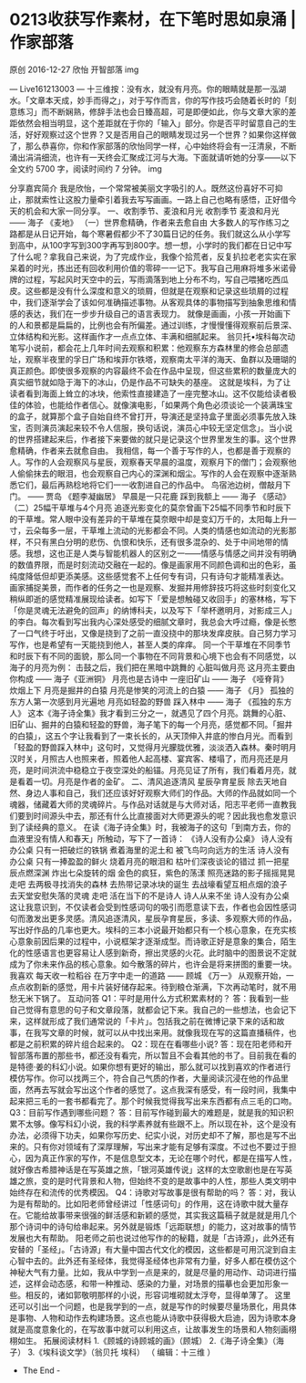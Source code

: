 # 0213收获写作素材，在下笔时思如泉涌 | 作家部落

原创 2016-12-27 欣怡 开智部落
img

— Live161213003 —
十三维按：没有水，就没有月亮。你的眼睛就是那一泓湖水。「文章本天成，妙手而得之」，对于写作而言，你的写作技巧会随着长时的「刻意练习」而不断娴熟，修辞手法也会日臻高超，可是即便如此，你与文章大家的差距依然会相当明显，这个差距就在于你的「输入」部分。你是否平时留意自己的生活，好好观察过这个世界？又是否用自己的眼睛发现过另一个世界？如果你这样做了，那么恭喜你，你和作家部落的欣怡同学一样，心中始终将会有一汪清泉，不断涌出涓涓细流，也许有一天终会汇聚成江河与大海。下面就请听她的分享——以下全文约 5700 字，阅读时间约 7 分钟。
img

分享嘉宾简介
我是欣怡，一个常常被美丽文字吸引的人。既然这份喜好不可抑止，那就索性让这股力量牵引着我去写写画画。一路上自己也略有感悟，正好借今天的机会和大家一同分享。
一、收割季节、麦浪和月光
收割季节 麦浪和月光 —— 海子 《麦地》
（一）世界愈精确，作者来去愈自由
大多数人的写作练习之路都是从日记开始，每个寒暑假都少不了30篇日记的任务。我们就这么从小学写到高中，从100字写到300字再写到800字。想一想，小学时的我们都在日记中写了什么呢？拿我自己来说，为了完成作业，我像个拾荒者，反复扒拉老老实实在家呆着的时光，拣出还有回收利用价值的零碎一一记下。我写自己用麻将堆多米诺骨牌的过程，写起风时天空中的云，写雨滴落到地上分布不均，写自己喂猪吃西瓜皮。这些都是没有什么深度和意义的琐屑，但就是在观察和记录这些琐屑的过程中，我们逐渐学会了该如何准确描述事物。从客观具体的事物描写到抽象思维和情感的表达，我们在一步步升级自己的语言表现力。
就像是画画，小孩一开始画下的人和景都是扁扁的，比例也会有所偏差。通过训练，才慢慢懂得观察前后景深、立体结构和光影。这样画作才一点点立体、丰满和细腻起来。
翁贝托•埃科每次动笔写小说前，都会花上几年时间去观察和积累：他观察东方森林里的修会总部遗址，观察半夜里的孚日广场和埃菲尔铁塔，观察南太平洋的海天、鱼群以及珊瑚的真正颜色。即使很多观察的内容最终不会在作品中呈现，但这些累积的数量庞大的真实细节就如隐于海下的冰山，仍是作品不可缺失的基座。
这就是埃科，为了让读者看到海面上耸立的冰块，他索性直接建造了一座完整冰山。这不仅能给读者极佳的体验，也能给作者信心。就像演电影，「如果两个角色必须谈论一个装满珠宝的盒子，就算那个盒子自始自终不曾打开，导演还是坚持盒子里面必须事先放入珠宝，否则演员演起来较不令人信服，换句话说，演员心中较无坚定信念」。当小说的世界搭建起来后，作者接下来要做的就只是记录这个世界里发生的事。这个世界愈精确，作者来去就愈自由。
我相信，每一个善于写作的人，也都是善于观察的人。写作的人会观察风与星辰，观察春天早晨的温度，观察月下的僧门；会观察他人偷偷抹去的眼泪，也会观察自己内心的深渊和烟尘。写作的人会在观察中逐渐熟悉它们，最后再熟稔地将它们一一收割进自己的作品中。
鸟宿池边树，僧敲月下门。 —— 贾岛 《题李凝幽居》
早晨是一只花鹿 踩到我额上 —— 海子 《感动》
（二）25幅干草堆与4个月亮
追逐光影变化的莫奈曾画下25幅不同季节和时辰下的干草堆。常人眼中没有差异的干草堆在莫奈眼中却是变幻万千的，太阳每上升一寸，云朵每多一层，干草堆上流动的光影都会不同。人类的情感也如流动的光影那样，不只有黑白分明的悲伤、仇恨和快乐，还有很多混杂的、处于中间地带的情感。我想，这也正是人类与智能机器人的区别之一——情感与情感之间并没有明确的数值界限，而是时刻流动交融在一起的。像是画家用不同颜色调和出的色彩，虽纯度降低但却更添美感。这些感觉套不上任何专有词，只有诗句才能精准表达。
画家捕捉美景，而作者的任务之一也是观察、发掘并用修辞技巧将这些时刻变化又稍纵即逝的感觉精准展现给读者。如写下「爱是想触碰又收回手」的塞林格，写下「你是灵魂无法避免的回声」的纳博科夫，以及写下「举杯邀明月，对影成三人」的李白。每次看到写出我内心深处感受的细腻文章时，我总会大呼过瘾，像是长憋了一口气终于吁出，又像是挠到了之前一直没挠中的那块发痒皮肤。自己努力学习写作，也是希望有一天能挠到他人，甚至人类的痒痒。
同一个干草堆在不同季节和时辰下有不同的面貌，那么同一个事物在不同背景和心境下也会有不同感觉，以海子的月亮为例：
击鼓之后，我们把在黑暗中跳舞的 心脏叫做月亮 这月亮主要由你构成 —— 海子《亚洲铜》
月亮也是古诗中 一座旧矿山 —— 海子 《哑脊背》
炊烟上下 月亮是掘井的白猿 月亮是惨笑的河流上的白猿 —— 海子 《月》
孤独的东方人第一次感到月光遍地 月亮如轻盈的野兽 踩入林中 —— 海子 《孤独的东方人》
这本《海子诗全集》我才看到三分之一，就遇见了四个月亮。跳舞的心脏、旧矿山、掘井的白猿和轻盈的野兽，海子笔下的每一个月亮，感觉都不同。「掘井的白猿」，这五个字让我看到了一束长长的，从天顶伸入井底的惨白月光。而看到「轻盈的野兽踩入林中」这句时，又觉得月光朦胧优雅，淡淡洒入森林。秦时明月汉时关，月照古人也照来者，照着他人起高楼、宴宾客、楼塌了，而月亮还是月亮，是时间洪流中稳稳立于夜空深处的船锚。月亮见证了所有，我们看着月亮，就是看着一切。月亮是作者的金矿。
二、清风追逐清风 星辰孕育星辰
除去天地自然、身边人事和自己，我们还应该好好观察大师们的作品。大师的作品就如同一个魂器，储藏着大师的灵魂碎片。与作品对话就是与大师对话，阳志平老师一直教我们要到时间源头中去，那还有什么比直接面对大师更源头的呢？因此我也愈发意识到了读经典的意义。
在读《海子诗全集》时，我被海子的这句「到南方去，你的血液里没有情人和春天」所触动，写下了一首诗：
《诗人没有办公桌》 诗人没有办公桌 只有一把破烂的铁锅 煮着海里的泥土和 被飞鸟叼向远方的生活
诗人没有办公桌 只有一捧盈盈的鲜火 烧着月亮的眼泪和 枯叶们深夜谈论的错过
抓一把星辰点燃深渊 炸出七朵旋转的烟 金色的疯狂，紫色的荡漾 照亮迷路的影子摇摇晃晃
走吧 去两极寻找消失的森林 去热带记录冰块的诞生 去战壕看望互相点烟的浪子 去天堂安慰失落的灵魂
走吧 活在当下的不是诗人 诗人从来不坐 诗人没有办公桌
这让我意识到，不仅读者会受到性感词句的吸引而愿意读下去，作者也会因性感词句而激发出更多灵感。清风追逐清风，星辰孕育星辰，多读、多观察大师的作品，写出好作品的几率也更大。埃科的三本小说最开始都只有一个核心意象，在充实核心意象前因后果的过程中，小说框架才逐渐成型。而诗歌正好是意象的集合，陌生化的性感语言也更容易让人感到新奇，擦出灵感的火花。此时脑中的图景说不定就成为了你未来作品的核心意象。如今散落的碎片，也许会是将来拼图的重要一块。
我喜欢 每天收一粒稻谷 在万字中走一的道路 —— 顾城 《万一》
从观察开始，一点点收割新的感觉，用卡片装好储存起来。待到粮仓渐满，下次再动笔时，就不用愁无米下锅了。
互动问答
Q1：平时是用什么方式积累素材的？
答：我看到一些自己觉得有意思的句子和文章段落，就都会记下来。我自己的一些想法，也会记下来，这样就形成了我们通常说的「卡片」。包括我之前在微博记录下来的话和故事，在我写文章的时候，就可以从中找出来用。就像我现在写的这篇直播稿件，也都是之前积累的碎片组合起来的。
Q2：现在在看哪些小说?
答：现在阳老师和开智部落布置的那些书，都还没有看完，所以暂且不会看其他的书了。目前我在看的是特德·姜的科幻小说。如果你想有更好的输出，那么就可以找到喜欢的作者进行模仿写作。你可以找两三个，符合自己气质的作者，大量阅读沉浸在他的作品里面，然再去写就会写出这个作者的感觉了。这点我深有感受，有一段时间，我集中起来把三毛的一套书都看完了。那个时候我觉得我写出来东西都有点三毛的口吻。
Q3：目前写作遇到哪些问题？
答：目前写作碰到最大的难题是，就是我的知识积累不太够。像写科幻小说，我的科学素养就有些跟不上。所以现在补，这个是没有办法，必须得下功夫，如果你写历史、纪实小说，对历史却不了解，那也是写不出来的。只有你对领域有了深厚理解，写出来才能有足够有深度。不过也不要过于担心，因为真正作家的写作，不是信息型文本，无论在哪个时代，都是在描写人性，就好像古希腊神话是在写英雄之旅，「银河英雄传说」这样的太空歌剧也是在写英雄之旅，变的是时代背景和人物，但始终不变的是故事中的人性，那些人类文明中始终存在和流传的优秀模因。
Q4：诗歌对写故事是很有帮助的吗？
答：对，我认为是有帮助的。比如阳老师曾经讲过「性感词句」的作用，这在诗歌中就大量存在。它能给故事带来很强的鲜活感和新颖的感觉，其实我这篇稿子就是就是用几个那个诗词中的诗句给串起来。另外就是锻炼「远距联想」的能力，这对故事的情节发展也大有帮助。
阳老师之前也说过他写作的的秘籍，就是「古诗源」，此外还有安替的「圣经」。「古诗源」有大量中国古代文化的模因，这些都是可用沉淀到自主心智中去的。此外还有圣经体，我觉得圣经体也非常有力量，好多人都在模仿这个神秘大气有力量。比如，我从中学到一点是来的，就是尽量的用动作、动词进行描述，这样会动态感，和带一种推动、感染的力量，对场景的描摹也会更加形象一些。相反的，诸如郭敬明那样的小说，形容词堆砌就太浮夸，显得单薄了。
这里还可以引出一个问题，也是我学到的一点，就是写作的时候要尽量场景化，用具体是事物、人物和动作去构建场景。这点也能从诗歌中获得极大启迪，因为诗歌本身就是高度意象化的，在写故事中就可以利用这点，让故事发生的场景和人物刻画栩栩如生。
拓展阅读材料
1.《顾城的诗顾城的画》（顾城）
2.《海子诗全集》（海子）
3.《埃科谈文学》（翁贝托 埃科）
（ 编辑：十三维 ）
- The End -